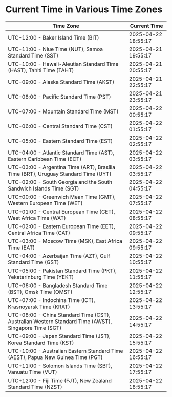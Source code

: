 # Current Time in Various Time Zones

| Time Zone | Current Time |
|-----------|--------------|
| UTC-12:00 - Baker Island Time (BIT) | 2025-04-22 18:55:17 |
| UTC-11:00 - Niue Time (NUT), Samoa Standard Time (SST) | 2025-04-21 19:55:17 |
| UTC-10:00 - Hawaii-Aleutian Standard Time (HAST), Tahiti Time (TAHT) | 2025-04-21 20:55:17 |
| UTC-09:00 - Alaska Standard Time (AKST) | 2025-04-21 22:55:17 |
| UTC-08:00 - Pacific Standard Time (PST) | 2025-04-21 23:55:17 |
| UTC-07:00 - Mountain Standard Time (MST) | 2025-04-22 00:55:17 |
| UTC-06:00 - Central Standard Time (CST) | 2025-04-22 01:55:17 |
| UTC-05:00 - Eastern Standard Time (EST) | 2025-04-22 02:55:17 |
| UTC-04:00 - Atlantic Standard Time (AST), Eastern Caribbean Time (ECT) | 2025-04-22 03:55:17 |
| UTC-03:00 - Argentina Time (ART), Brasília Time (BRT), Uruguay Standard Time (UYT) | 2025-04-22 03:55:17 |
| UTC-02:00 - South Georgia and the South Sandwich Islands Time (SGT) | 2025-04-22 04:55:17 |
| UTC±00:00 - Greenwich Mean Time (GMT), Western European Time (WET) | 2025-04-22 07:55:17 |
| UTC+01:00 - Central European Time (CET), West Africa Time (WAT) | 2025-04-22 08:55:17 |
| UTC+02:00 - Eastern European Time (EET), Central Africa Time (CAT) | 2025-04-22 09:55:17 |
| UTC+03:00 - Moscow Time (MSK), East Africa Time (EAT) | 2025-04-22 09:55:17 |
| UTC+04:00 - Azerbaijan Time (AZT), Gulf Standard Time (GST) | 2025-04-22 10:55:17 |
| UTC+05:00 - Pakistan Standard Time (PKT), Yekaterinburg Time (YEKT) | 2025-04-22 11:55:17 |
| UTC+06:00 - Bangladesh Standard Time (BST), Omsk Time (OMST) | 2025-04-22 12:55:17 |
| UTC+07:00 - Indochina Time (ICT), Krasnoyarsk Time (KRAT) | 2025-04-22 13:55:17 |
| UTC+08:00 - China Standard Time (CST), Australian Western Standard Time (AWST), Singapore Time (SGT) | 2025-04-22 14:55:17 |
| UTC+09:00 - Japan Standard Time (JST), Korea Standard Time (KST) | 2025-04-22 15:55:17 |
| UTC+10:00 - Australian Eastern Standard Time (AEST), Papua New Guinea Time (PGT) | 2025-04-22 16:55:17 |
| UTC+11:00 - Solomon Islands Time (SBT), Vanuatu Time (VUT) | 2025-04-22 17:55:17 |
| UTC+12:00 - Fiji Time (FJT), New Zealand Standard Time (NZST) | 2025-04-22 18:55:17 |
